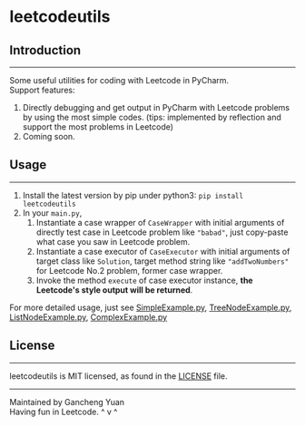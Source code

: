 # leetcodeutils
## Introduction
***
Some useful utilities for coding with Leetcode in PyCharm.  
Support features:  
1. Directly debugging and get output in PyCharm with Leetcode problems by using the most simple codes. (tips: implemented by reflection and support the most problems in Leetcode)  
2. Coming soon.  
## Usage
***
1. Install the latest version by pip under python3: `pip install leetcodeutils`  
2. In your `main.py`, 
   1. Instantiate a case wrapper of `CaseWrapper` with initial arguments of directly test case in Leetcode problem like `"babad"`, just copy-paste what case you saw in Leetcode problem.  
   2. Instantiate a case executor of `CaseExecutor` with initial arguments of target class like `Solution`, target method string like `"addTwoNumbers"` for Leetcode No.2 problem, former case wrapper.  
   3. Invoke the method `execute` of case executor instance, **the Leetcode's style output will be returned**.

For more detailed usage, just see [SimpleExample.py](https://github.com/mqfs/leetcodeutils/blob/master/leetcodeutils/SimpleExample.py), [TreeNodeExample.py](https://github.com/mqfs/leetcodeutils/blob/master/leetcodeutils/TreeNodeExample.py), [ListNodeExample.py](https://github.com/mqfs/leetcodeutils/blob/master/leetcodeutils/ListNodeExample.py), [ComplexExample.py](https://github.com/mqfs/leetcodeutils/blob/master/leetcodeutils/ComplexExample.py)  
## License
***
leetcodeutils is MIT licensed, as found in the [LICENSE](https://github.com/mqfs/leetcodeutils/blob/master/LICENSE.txt) file.
***
Maintained by Gancheng Yuan  
Having fun in Leetcode. ^ v ^